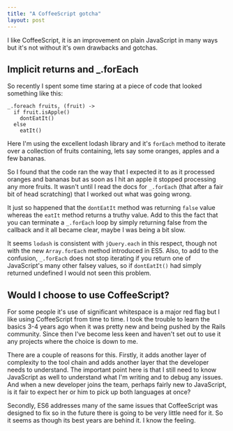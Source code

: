 ```yaml
---
title: "A CoffeeScript gotcha"
layout: post
---
```


I like CoffeeScript, it is an improvement on plain JavaScript in many
ways but it's not without it's own drawbacks and gotchas.

## Implicit returns and _.forEach

So recently I spent some time staring at a piece of code that looked
something like this:

    _.foreach fruits, (fruit) ->
      if fruit.isApple()
        dontEatIt()
      else
        eatIt()

Here I'm using the excellent lodash library and it's `forEach` method to
iterate over a collection of fruits containing, lets say some oranges,
apples and a few bananas.

So I found that the code ran the way that I expected it to as it
processed oranges and bananas but as soon as I hit an apple it stopped
processing any more fruits. It wasn't until I read the docs for
`_.forEach` (that after a fair bit of head scratching) that I worked out
what was going wrong.

It just so happened that the `dontEatIt` method was returning `false`
value whereas the `eatIt` method returns a truthy value.  Add to this
the fact that you can terminate a `_.forEach` loop by simply returning
false from the callback and it all became clear, maybe I was being a bit
slow.

It seems `lodash` is consistent with `jQuery.each` in this respect,
though not with the new `Array.forEach` method introduced in ES5.
Also, to add to the confusion, `_.forEach` does not stop iterating if
you return one of JavaScript's many other falsey values, so if
`dontEatIt()` had simply returned undefined I would not seen this
problem.

## Would I choose to use CoffeeScript?

For some people it's use of significant whitespace is a major red flag
but I like using CoffeeScript from time to time. I took the trouble to
learn the basics 3-4 years ago when it was pretty new and being pushed
by the Rails community. Since then I've become less keen and haven't set
out to use it any projects where the choice is down to me.

There are a couple of reasons for this. Firstly, it adds another layer
of complexity to the tool chain and adds another layer that the
developer needs to understand. The important point here is that I still
need to know JavaScript as well to understand what I'm writing and to
debug any issues. And when a new developer joins the team, perhaps
fairly new to JavaScript, is it fair to expect her or him to pick up
both languages at once?

Secondly, ES6 addresses many of the same issues that CoffeeScript was
designed to fix so in the future there is going to be very little need
for it. So it seems as though its best years are behind it. I know the
feeling.
